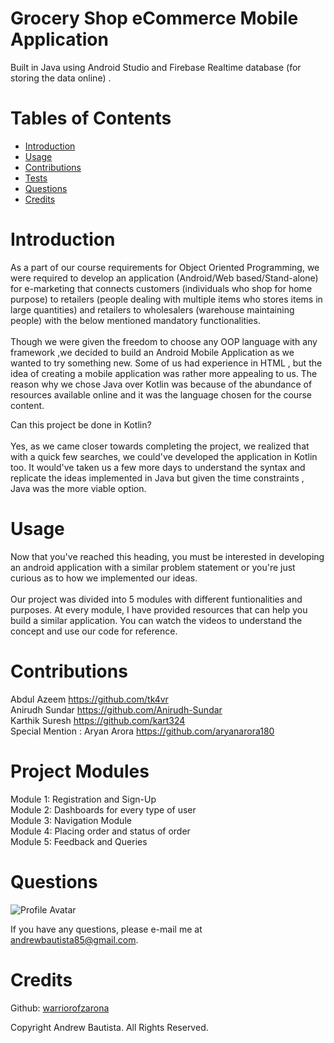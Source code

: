 
# Grocery Shop eCommerce Mobile Application
Built in Java using Android Studio and Firebase Realtime database (for storing the data online) .
# Tables of Contents
* [Introduction](#introduction)
* [Usage](#usage)
* [Contributions](#contributions)
* [Tests](#tests)
* [Questions](#questions)
* [Credits](#credits)

# Introduction
As a part of our course requirements for Object Oriented Programming, we were required to develop an application
(Android/Web based/Stand-alone) for e-marketing that connects customers (individuals who shop
for home purpose) to retailers (people dealing with multiple items who stores items in large
quantities) and retailers to wholesalers (warehouse maintaining people) with the below mentioned
mandatory functionalities. <br/><br/>Though we were given the freedom to choose any OOP language with any framework ,we decided to build an Android Mobile Application as we wanted to try something new. Some of us had experience in HTML , but the idea of creating a mobile application was rather more appealing to us. The reason why we chose Java over Kotlin was because of the abundance of resources available online and it was the language chosen for the course content. 

Can this project be done in Kotlin?<br/><br/>
Yes, as we came closer towards completing the project, we realized that with a quick few searches, we could've developed the application in Kotlin too. It would've taken us a few more days to understand the syntax and replicate the ideas implemented in Java but given the time constraints , Java was the more viable option.

# Usage
Now that you've reached this heading, you must be interested in developing an android application with a similar problem statement or you're just curious as to how we implemented our ideas.<br/><br/>
Our project was divided into 5 modules with different funtionalities and purposes. At every module, I have provided resources that can help you build a similar application. You can watch the videos to understand the concept and use our code for reference.

# Contributions
Abdul Azeem https://github.com/tk4vr<br/>
Anirudh Sundar https://github.com/Anirudh-Sundar<br/>
Karthik Suresh https://github.com/kart324 <br/>
Special Mention : 
Aryan Arora https://github.com/aryanarora180<br/>



# Project Modules

Module 1: Registration and Sign-Up<br/>
Module 2: Dashboards for every type of user<br/>
Module 3: Navigation Module<br/>
Module 4: Placing order and status of order<br/>
Module 5: Feedback and Queries


# Questions
![Profile Avatar](https://avatars0.githubusercontent.com/u/56315576?v=4)

If you have any questions, please e-mail me at andrewbautista85@gmail.com.


# Credits

Github: [warriorofzarona](https://api.github.com/users/WarriorofZarona)


Copyright Andrew Bautista. All Rights Reserved.
